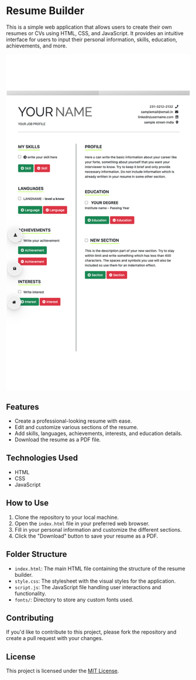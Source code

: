 # Resume Builder


This is a simple web application that allows users to create their own resumes or CVs using HTML, CSS, and JavaScript. It provides an intuitive interface for users to input their personal information, skills, education, achievements, and more.

![Resume Builder](/resume.png)
## Features

- Create a professional-looking resume with ease.
- Edit and customize various sections of the resume.
- Add skills, languages, achievements, interests, and education details.
- Download the resume as a PDF file.

## Technologies Used

- HTML
- CSS
- JavaScript

## How to Use

1. Clone the repository to your local machine.
2. Open the `index.html` file in your preferred web browser.
3. Fill in your personal information and customize the different sections.
4. Click the "Download" button to save your resume as a PDF.

## Folder Structure

- `index.html`: The main HTML file containing the structure of the resume builder.
- `style.css`: The stylesheet with the visual styles for the application.
- `script.js`: The JavaScript file handling user interactions and functionality.
- `fonts/`: Directory to store any custom fonts used.

## Contributing

If you'd like to contribute to this project, please fork the repository and create a pull request with your changes.

## License

This project is licensed under the [MIT License](LICENSE).
